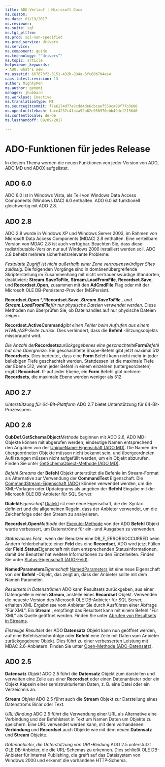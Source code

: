 ```yaml
---
title: ADO-Verlauf | Microsoft Docs
ms.custom: 
ms.date: 01/19/2017
ms.reviewer: 
ms.suite: sql
ms.tgt_pltfrm: 
ms.prod: sql-non-specified
ms.prod_service: drivers
ms.service: 
ms.component: guide
ms.technology: "“drivers”"
ms.topic: article
helpviewer_keywords:
- ADO, what's new
ms.assetid: 667673f2-3151-432b-894a-3fc60b704ea4
caps.latest.revision: 13
author: MightyPen
ms.author: genemi
manager: jhubbard
ms.workload: Inactive
ms.translationtype: MT
ms.sourcegitcommit: f7e6274d77a9cdd4de6cbcaef559ca99f77b3608
ms.openlocfilehash: 1ace4237c41b4a92b62e958970ebb49dcf2156d0
ms.contentlocale: de-de
ms.lasthandoff: 09/09/2017

---
```

# <a name="ado-features-for-each-release"></a>ADO-Funktionen für jedes Release
In diesem Thema werden die neuen Funktionen von jeder Version von ADO, ADO MD und ADOX aufgelistet.

## <a name="ado-60"></a>ADO 6.0
 ADO 6.0 ist in Windows Vista, als Teil von Windows Data Access Components (Windows DAC) 6.0 enthalten. ADO 6.0 ist funktionell gleichwertig mit ADO 2.8.

## <a name="ado-28"></a>ADO 2.8
 ADO 2.8 wurde in Windows XP und Windows Server 2003, im Rahmen von Microsoft Data Access Components (MDAC) 2.8 enthalten. Eine verteilbare Version von MDAC 2.8 ist auch verfügbar. Beachten Sie, dass diese redistributable-Version nur auf Windows 2000 installiert werden soll. ADO 2.8 behebt mehrere sicherheitsrelevante Probleme:

 *Festplatte Zugriff ist nicht außerhalb einer Zone vertrauenswürdiger Sites zulässig.*
Die folgenden Vorgänge sind in domänenübergreifende Skripterstellung im Zusammenhang mit nicht vertrauenswürdige Standorten, deaktiviert: **Stream.SaveToFile**, **Stream.LoadFromFile**, **Recordset.Save**, und **Recordset.Open**, zusammen mit den **AdCmdFile** Flag oder mit der Microsoft OLE DB-Persistenz-Provider (MSPersist).

 **Recordset.Open** *,***Recordset.Save** *,***Stream.SaveToFile** *, und* **Stream.LoadFromFile***für nur physische Dateien verwendet werden.* 
Diese Methoden nun überprüfen Sie, ob Dateihandles auf nur physische Dateien zeigen.

 **Recordset.ActiveCommand***gibt einen Fehler beim Aufrufen aus einem HTML/ASP-Seite zurück.* 
Dies verhindert, dass die **Befehl** -Sitzungsobjekts missbraucht wird.

 *Die Anzahl der***Recordsets***zurückgegebenes eine geschachtelte***Form***Befehl hat eine Obergrenze.* 
Ein geschachtelte Shape-Befehl gibt jetzt maximal 512 **Recordsets**. Dies bedeutet, dass eine **Form** Befehl kann nicht mehr in jeder beliebigen Tiefe geschachtelt werden. Stattdessen ist die maximale Tiefe der Ebene 512, wenn jeder Befehl in einem einzelnen (untergeordneten) ergibt **Recordset**. If-auf jeder Ebene, ein **Form** Befehl gibt mehrere **Recordsets**, die maximale Ebene werden weniger als 512.

## <a name="ado-27"></a>ADO 2.7
 *Unterstützung für 64-Bit-Plattform* ADO 2.7 bietet Unterstützung für 64-Bit-Prozessoren.

## <a name="ado-26"></a>ADO 2.6
 **CubDef.GetSchemaObject***Methode* beginnen mit ADO 2.6, ADO MD-Objekte können mit abgerufen werden, eindeutige Namen entsprechend den Angaben von der [UniqueName-Eigenschaft (ADO MD)](../../ado/reference/ado-md-api/uniquename-property-ado-md.md).   Die Namen der übergeordneten Objekte müssen nicht bekannt sein, und übergeordneten Auflistungen müssen nicht aufgefüllt werden, um ein Objekt abzurufen. Finden Sie unter [GetSchemaObject-Methode (ADO MD)](../../ado/reference/ado-md-api/getschemaobject-method-ado-md.md).

 *Befehl Streams* der **Befehl** Objekt unterstützt die Befehle im Stream-Format als Alternative zur Verwendung der **CommandText** Eigenschaft. Die [CommandStream-Eigenschaft (ADO)](../../ado/reference/ado-api/commandstream-property-ado.md) können verwendet werden, um die XML-Vorlagen oder Updategrams als angeben der **Befehl** Eingabe mit der Microsoft OLE DB-Anbieter für SQL Server.

 **Dialekt***Eigenschaft* [Dialekt](../../ado/reference/ado-api/dialect-property.md) ist eine neue Eigenschaft, die der Syntax definiert und die allgemeinen Regeln, dass der Anbieter verwendet, um die Zeichenfolge oder den Stream zu analysieren.  

 **Recordset.Open***Methode* der [Execute-Methode](../../ado/reference/ado-api/execute-method-ado-command.md) von der ADO **Befehl** Objekt wurde verbessert, um Datenströme für ein- und Ausgaben zu verwenden.  

 *Statusvalues Feld* , wenn der Benutzer eine DB_E_ERRORSOCCURRED beim Ändern fehlerbehaftete einer **Feld** des eine **Recordset**, ADO wird jetzt Füllen der **Field.Status**Eigenschaft mit dem entsprechenden Statusinformationen, damit der Benutzer hat weitere Informationen zu den Einzelheiten. Finden Sie unter [Status-Eigenschaft (ADO-Feld)](../../ado/reference/ado-api/status-property-ado-field.md).

 **NamedParameters***Eigenschaft* [NamedParameters](../../ado/reference/ado-api/namedparameters-property-ado.md) ist eine neue Eigenschaft von der **Befehl** -Objekt, das zeigt an, dass der Anbieter sollte mit dem Namen Parameter.  

 *Resultsets in Datenströmen* ADO kann Resultsets zurückgeben, aus einer Datenquelle in einem **Stream**, anstelle eines **Recordset** Objekt. Verwenden die neueste Version des Microsoft OLE DB-Anbieter für SQL Server, erhalten XML-Ergebnisse vom Anbieter Sie durch Ausführen einer Abfrage "Für XML". Ein **Stream** , empfängt das Resultset kann mit einem Befehl "Für XML" als Quelle geöffnet werden. Finden Sie unter [Abrufen von Resultsets in Streams](../../ado/guide/data/retrieving-resultsets-into-streams.md).

 *Einzeilige Resultset* der ADO **Datensatz** Objekt kann nun geöffnet werden, auf eine Befehlszeichenfolge oder **Befehl** eine Zeile mit Daten vom Anbieter zurückgegebene Objekt. Dies führt zu einer verbesserten Leistung mit MDAC 2.6-Anbietern. Finden Sie unter [Open-Methode (ADO-Datensatz)](../../ado/reference/ado-api/open-method-ado-record.md).

## <a name="ado-25"></a>ADO 2.5
 **Datensatz** *Objekt* ADO 2.5 führt die **Datensatz** Objekt zum darstellen und verwalten eine Zeile aus einer **Recordset** oder einen Datenanbieter oder ein Objekt Kapseln einer semistrukturierten Daten, z. B. eine Datei oder ein Verzeichnis an.

 **Stream** *Objekt* ADO 2.5 führt auch die **Stream** Objekt zur Darstellung eines Datenstroms Binär oder Text.

 *URL-Bindung* ADO 2.5 führt die Verwendung einer URL als Alternative eine Verbindung und der Befehlstext in Text um Namen Daten um Objekte zu speichern. Eine URL verwendet werden kann, mit dem vorhandenen **Verbindung** und **Recordset** auch Objekte wie mit dem neuen **Datensatz** und **Stream** Objekte.

 *Datenanbieter, die Unterstützung von URL-Bindung* ADO 2.5 unterstützt OLE DB-Anbieter, die die URL-Schemas zu erkennen. Dies schließt OLE DB-Anbieter für Internet Publishing, die greift auf das Dateisystem von Windows 2000 und erkennt die vorhandene HTTP-Schema.

